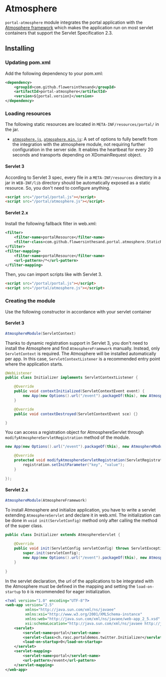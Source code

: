 # Atmosphere
`portal-atmosphere` module integrates the portal application with the [Atmosphere framework](https://github.com/atmosphere/atmosphere/) which makes the application run on most servlet containers that support the Servlet Specification 2.3.

## Installing
### Updating pom.xml
Add the following dependency to your pom.xml:
```xml
<dependency>
    <groupId>com.github.flowersinthesand</groupId>
    <artifactId>portal-atmosphere</artifactId>
    <version>${portal.version}</version>
</dependency>
```

### Loading resources
The following static resources are located in `META-INF/resources/portal/` in the jar.

* [`atmosphere.js`](https://github.com/flowersinthesand/portal-java/blob/master/atmosphere/src/main/resources/META-INF/resources/portal/atmosphere.js), [`atmosphere.min.js`](https://github.com/flowersinthesand/portal-java/blob/master/atmosphere/src/main/resources/META-INF/resources/portal/atmosphere.min.js): A set of options to fully benefit from the integration with the atmosphere module, not requiring further configuration in the server side. It enables the heartbeat for every 20 seconds and transports depending on XDomainRequest object.

#### Servlet 3
According to Servlet 3 spec, every file in a `META-INF/resources` directory in a jar in `WEB-INF/lib` directory should be automatically exposed as a static resource. So, you don't need to configure anything.

```html
<script src="/portal/portal.js"></script>
<script src="/portal/atmosphere.js"></script>
```

#### Servlet 2.x
Install the following fallback filter in web.xml:

```xml
<filter>
    <filter-name>portalResource</filter-name>
    <filter-class>com.github.flowersinthesand.portal.atmosphere.StaticResourceFilter</filter-class>
</filter>
<filter-mapping>
    <filter-name>portalResource</filter-name>
    <url-pattern>/*</url-pattern>
</filter-mapping>
```

Then, you can import scripts like with Servlet 3.

```html
<script src="/portal/portal.js"></script>
<script src="/portal/atmosphere.js"></script>
```

### Creating the module
Use the following constructor in accordance with your servlet container

#### Servlet 3
```java
AtmosphereModule(ServletContext)
```
Thanks to dynamic registration support in Servlet 3, you don't need to install the Atmosphere and find `AtmosphereFramework` manually. Instead, only `ServletContext` is required. The Atmosphere will be installed automatically per app. In this case, `ServletContextListener` is a recommended entry point where the application starts. 

```java
@WebListener
public class Initializer implements ServletContextListener {

    @Override
    public void contextInitialized(ServletContextEvent event) {
        new App(new Options().url("/event").packageOf(this), new AtmosphereModule(event.getServletContext()));
    }

    @Override
    public void contextDestroyed(ServletContextEvent sce) {}

}
```

You can access a registration object for AtmosphereServlet through `modifyAtmosphereServletRegistration` method of the module.
```java
new App(new Options().url("/event").packageOf(this), new AtmosphereModule(servletContext) {

    @Override
    protected void modifyAtmosphereServletRegistration(ServletRegistration.Dynamic registration) {
        registration.setInitParameter("key", "value");
    }
    
});
```

#### Servlet 2.x
```java
AtmosphereModule(AtmosphereFramework)
```

To install Atmosphere and initialize application, you have to write a servlet extending `AtmosphereServlet` and declare it in web.xml. The initialization can be done in `void init(ServletConfig)` method only after calling the method of the super class.

```java
public class Initializer extends AtmosphereServlet {
    
    @Override
    public void init(ServletConfig servletConfig) throws ServletException {
        super.init(servletConfig);
        new App(new Options().url("/event").packageOf(this), new AtmosphereModule(framework));
    }
    
}

```

In the servlet declaration, the url of the applications to be integrated with the Atmosphere must be defined in the mapping and setting the `load-on-startup` to `0` is recommended for eager initialization.

```xml
<?xml version="1.0" encoding="UTF-8"?>
<web-app version="2.5" 
         xmlns="http://java.sun.com/xml/ns/javaee" 
         xmlns:xsi="http://www.w3.org/2001/XMLSchema-instance"
         xmlns:web="http://java.sun.com/xml/ns/javaee/web-app_2_5.xsd"
         xsi:schemaLocation="http://java.sun.com/xml/ns/javaee http://java.sun.com/xml/ns/javaee/web-app_2_5.xsd">
    <servlet>
        <servlet-name>portal</servlet-name>
        <servlet-class>ch.rasc.portaldemos.twitter.Initializer</servlet-class>
        <load-on-startup>0</load-on-startup>
    </servlet>
    <servlet-mapping>
        <servlet-name>portal</servlet-name>
        <url-pattern>/event</url-pattern>
    </servlet-mapping>
</web-app>
```